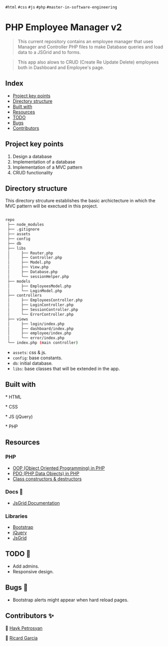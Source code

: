 `#html` `#css` `#js` `#php` `#master-in-software-engineering`

# PHP Employee Manager v2 <!-- omit in toc -->

> This current repository contains an employee manager that uses Manager and Controller PHP files to make Database queries and load data to a JSGrid and to forms.

> This app also alows to CRUD (Create Re Update Delete) employees both in Dashboard and Employee's page.

## Index <!-- omit in toc -->

- [Project key points](#project-key-points)
- [Directory structure](#directory-structure)
- [Built with](#built-with)
- [Resources](#resources)
- [TODO](#todo)
- [Bugs](#bugs)
- [Contributors](#contributors)

## Project key points

1. Design a database
2. Implementation of a database
3. Implementation of a MVC pattern
4. CRUD functionality

## Directory structure

This directory strcuture establishes the basic archictecture in which the MVC pattern will be exectued in this project.

```bash

repo
 ├── node_modules
 ├── .gitignore
 ├── assets
 ├── config
 ├── db
 ├── libs
 │     ├── Router.php
 │     ├── Controller.php
 │     ├── Model.php
 │     ├── View.php
 │     ├── Database.php
 │     └── sessionHelper.php
 ├── models
 │     ├── EmployeesModel.php
 │     └── LoginModel.php
 ├── controllers
 │     ├── EmployeesController.php
 │     ├── LoginController.php
 │     ├── SessionController.php
 │     └── ErrorController.php
 ├── views
 │     ├── login/index.php
 │     ├── dashboard/index.php
 │     ├── employee/index.php
 │     └── error/index.php
 └── index.php (main controller)

```

- `assets`: css & js.
- `config`: base constants.
- `db`: initial database.
- `libs`: base classes that will be extended in the app.

## Built with

\* HTML

\* CSS

\* JS (jQuery)

\* PHP

## Resources

### PHP

- [OOP (Object Oriented Programming) in PHP](https://www.php.net/manual/es/language.oop5.php)
- [PDO (PHP Data Objects) in PHP](https://www.php.net/manual/en/intro.pdo.php)
- [Class constructors & destructors](https://www.php.net/manual/es/language.oop5.decon.php)

### Docs 👀

- [JsGrid Documentation](http://js-grid.com/docs/)

### Libraries

- [Bootstrap](https://getbootstrap.com/)
- [jQuery](https://jquery.com/)
- [JsGrid](http://js-grid.com/)

## TODO 🤝

- Add admins.
- Responsive design.

## Bugs 🚨

- Bootstrap alerts might appear when hard reload pages.

## Contributors ✨

👤 [Hayk Petrosyan](https://github.com/haykbit)

👤 [Ricard Garcia](https://github.com/Ricard-Garcia)

<!-- <table>
  <tr>
    <td align="center"><a href="https://github.com/Ricard-Garcia"><img src="https://avatars.githubusercontent.com/u/80328331?v=4?s=100" width="100px;" alt=""/><br /><sub><b>Ricard-Garcia</b></sub></a><br /><a href="https://github.com/Ricard-Garcia/php-employee-management-v2/commits?author=Ricard-Garcia" title="Code">💻</a> <a href="#design-Ricard-Garcia" title="Design">🎨</a> <a href="#ideas-Ricard-Garcia" title="Ideas, Planning, & Feedback">🤔</a> <a href="#projectManagement-Ricard-Garcia" title="Project Management">📆</a></td>
    <td align="center"><a href="https://github.com/mhfortuna"><img src="https://avatars.githubusercontent.com/u/66578026?v=4?s=100" width="100px;" alt=""/><br /><sub><b>Mathias Fortuna</b></sub></a><br /><a href="https://github.com/Ricard-Garcia/php-employee-management-v2/commits?author=mhfortuna" title="Code">💻</a> <a href="#design-mhfortuna" title="Design">🎨</a> <a href="#ideas-mhfortuna" title="Ideas, Planning, & Feedback">🤔</a> <a href="#projectManagement-mhfortuna" title="Project Management">📆</a></td>
  </tr>
</table> -->
